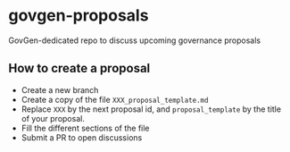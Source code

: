 # govgen-proposals
GovGen-dedicated repo to discuss upcoming governance proposals

## How to create a proposal
- Create a new branch
- Create a copy of the file `XXX_proposal_template.md`
- Replace `XXX` by the next proposal id, and `proposal_template` by the title
  of your proposal.
- Fill the different sections of the file
- Submit a PR to open discussions
